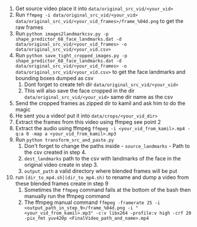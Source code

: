 1. Get source video place it into `data/original_src_vid/<your_vid>`
2. Run `ffmpeg -i data/original_src_vid/<your_vid> data/original_src_vid/<your_vid_frames>/frame_%04d.png` to get the raw frames
3. Run `python images2landmarkcsv.py -p shape_predictor_68_face_landmarks.dat -d data/original_src_vid/<your_vid_frames> -o data/original_src_vid/<your_vid.csv>`
4. Run `python save_tight_cropped_images.py -p shape_predictor_68_face_landmarks.dat -d data/original_src_vid/<your_vid_frames> -o data/original_src_vid/<your_vid.csv>` to get the face landmarks and bounding boxes dumped as csv
   1. Dont forget to create teh dir `data/original_src_vid/<your_vid>`
   2. This will also save the face cropped in the dir `data/original_src_vid/<your_vid>` same dir name as the csv
5. Send the cropped frames as zipped dir to kamil and ask him to do the magic
6. He sent you a video! put it into `data/crops/<your_vid_dir>`
7. Extract the frames from this video using ffmpeg see point 2
8. Extract the audio using ffmpeg `ffmpeg -i <your_vid_from_kamil>.mp4 -q:a 0 -map a <your_vid_from_kamil>.mp3`
9. Run `python transform_src_and_paste.py`
   1. Don't forget to change the paths inside - `source_landmarks` - Path to the csv created in step 4.
   2. `dest_landmarks` path to the csv with landmarks of the face in the original video create in step 3.
   3. `output_path` a valid directory where blended frames will be put
10. run `[dir_to_mp4.sh](dir_to_mp4.sh)` to rename and dump a video from these blended frames create in step 9
    1. Sometimes the `ffmpeg` command fails at the bottom of the bash then manually run the ffmpeg command
    2. The ffmpeg manual command `ffmpeg -framerate 25 -i <output_path_in_step_9>/frame_%04d.png -i "<your_vid_from_kamil>.mp3" -c:v libx264 -profile:v high -crf 20 -pix_fmt yuv420p <FinalVideo_path_and_name>.mp4`